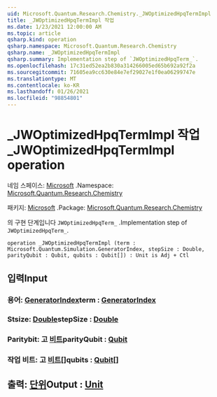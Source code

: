 ```yaml
---
uid: Microsoft.Quantum.Research.Chemistry._JWOptimizedHpqTermImpl
title: _JWOptimizedHpqTermImpl 작업
ms.date: 1/23/2021 12:00:00 AM
ms.topic: article
qsharp.kind: operation
qsharp.namespace: Microsoft.Quantum.Research.Chemistry
qsharp.name: _JWOptimizedHpqTermImpl
qsharp.summary: Implementation step of `JWOptimizedHpqTerm_`.
ms.openlocfilehash: 17c31ed52ea2b830a314266005ed65b692a92f2a
ms.sourcegitcommit: 71605ea9cc630e84e7ef29027e1f0ea06299747e
ms.translationtype: MT
ms.contentlocale: ko-KR
ms.lasthandoff: 01/26/2021
ms.locfileid: "98854801"
---
```

# <a name="_jwoptimizedhpqtermimpl-operation"></a><span data-ttu-id="0b431-102">_JWOptimizedHpqTermImpl 작업</span><span class="sxs-lookup"><span data-stu-id="0b431-102">_JWOptimizedHpqTermImpl operation</span></span>

<span data-ttu-id="0b431-103">네임 스페이스: [Microsoft](xref:Microsoft.Quantum.Research.Chemistry) .</span><span class="sxs-lookup"><span data-stu-id="0b431-103">Namespace: [Microsoft.Quantum.Research.Chemistry](xref:Microsoft.Quantum.Research.Chemistry)</span></span>

<span data-ttu-id="0b431-104">패키지: [Microsoft](https://nuget.org/packages/Microsoft.Quantum.Research.Chemistry) .</span><span class="sxs-lookup"><span data-stu-id="0b431-104">Package: [Microsoft.Quantum.Research.Chemistry](https://nuget.org/packages/Microsoft.Quantum.Research.Chemistry)</span></span>


<span data-ttu-id="0b431-105">의 구현 단계입니다 `JWOptimizedHpqTerm_` .</span><span class="sxs-lookup"><span data-stu-id="0b431-105">Implementation step of `JWOptimizedHpqTerm_`.</span></span>

```qsharp
operation _JWOptimizedHpqTermImpl (term : Microsoft.Quantum.Simulation.GeneratorIndex, stepSize : Double, parityQubit : Qubit, qubits : Qubit[]) : Unit is Adj + Ctl
```


## <a name="input"></a><span data-ttu-id="0b431-106">입력</span><span class="sxs-lookup"><span data-stu-id="0b431-106">Input</span></span>

### <a name="term--generatorindex"></a><span data-ttu-id="0b431-107">용어: [GeneratorIndex](xref:Microsoft.Quantum.Simulation.GeneratorIndex)</span><span class="sxs-lookup"><span data-stu-id="0b431-107">term : [GeneratorIndex](xref:Microsoft.Quantum.Simulation.GeneratorIndex)</span></span>




### <a name="stepsize--double"></a><span data-ttu-id="0b431-108">Stsize: [Double](xref:microsoft.quantum.lang-ref.double)</span><span class="sxs-lookup"><span data-stu-id="0b431-108">stepSize : [Double](xref:microsoft.quantum.lang-ref.double)</span></span>




### <a name="parityqubit--qubit"></a><span data-ttu-id="0b431-109">Paritybit: 고 [비트](xref:microsoft.quantum.lang-ref.qubit)</span><span class="sxs-lookup"><span data-stu-id="0b431-109">parityQubit : [Qubit](xref:microsoft.quantum.lang-ref.qubit)</span></span>




### <a name="qubits--qubit"></a><span data-ttu-id="0b431-110">작업 비트: 고 [비트](xref:microsoft.quantum.lang-ref.qubit)[]</span><span class="sxs-lookup"><span data-stu-id="0b431-110">qubits : [Qubit](xref:microsoft.quantum.lang-ref.qubit)[]</span></span>





## <a name="output--unit"></a><span data-ttu-id="0b431-111">출력: [단위](xref:microsoft.quantum.lang-ref.unit)</span><span class="sxs-lookup"><span data-stu-id="0b431-111">Output : [Unit](xref:microsoft.quantum.lang-ref.unit)</span></span>

